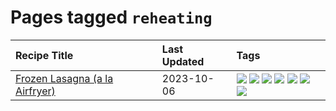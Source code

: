 # Pages tagged `reheating`

|Recipe Title|Last Updated|Tags
|:---|:---|:---|
|[Frozen Lasagna (a la Airfryer)](../recipes/lasagnaairfryer.md)|2023-10-06|[![](https://img.shields.io/badge/tag-airfryer-659a8f)](../tags/airfryer.md) [![](https://img.shields.io/badge/tag-cheesey-5d33f3)](../tags/cheesey.md) [![](https://img.shields.io/badge/tag-easy-d5a11)](../tags/easy.md) [![](https://img.shields.io/badge/tag-italian-b7439e)](../tags/italian.md) [![](https://img.shields.io/badge/tag-mine-9fef19)](../tags/mine.md) [![](https://img.shields.io/badge/tag-pasta-6d71)](../tags/pasta.md) [![](https://img.shields.io/badge/tag-reheating-cb29b)](../tags/reheating.md)|